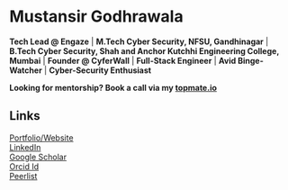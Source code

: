 # Mustansir Godhrawala

**Tech Lead @ Engaze** | **M.Tech Cyber Security, NFSU, Gandhinagar** | **B.Tech Cyber Security, Shah and Anchor Kutchhi Engineering College, Mumbai** | **Founder @ CyferWall** | **Full-Stack Engineer** | **Avid Binge-Watcher** | **Cyber-Security Enthusiast** 

**Looking for mentorship?
Book a call via my [topmate.io](https://topmate.io/mustansirg)**<br>

## Links
[Portfolio/Website](www.mustansirg.in)<br>
[LinkedIn](https://linkedin.com/in/mustansirg)<br>
[Google Scholar](https://scholar.google.co.in/citations?hl=en&user=z67g-XcAAAAJ)<br>
[Orcid Id](https://orcid.org/0009-0005-4065-4361)<br>
[Peerlist](https://peerlist.io/mustansirg)<br>

